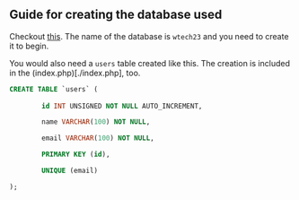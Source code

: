## Guide for creating the database used

Checkout [this](https://webtech.w3c.fmi.uni-sofia.bg/w15labs/PHP-SQL.html?read=1#1). The name of the database is `wtech23` and you need to create it to begin.

You would also need a `users` table created like this. The creation is included in the (index.php)[./index.php], too. 

```sql
CREATE TABLE `users` (
        
        id INT UNSIGNED NOT NULL AUTO_INCREMENT,

	    name VARCHAR(100) NOT NULL,

	    email VARCHAR(100) NOT NULL,

	    PRIMARY KEY (id),

	    UNIQUE (email)

);
```
